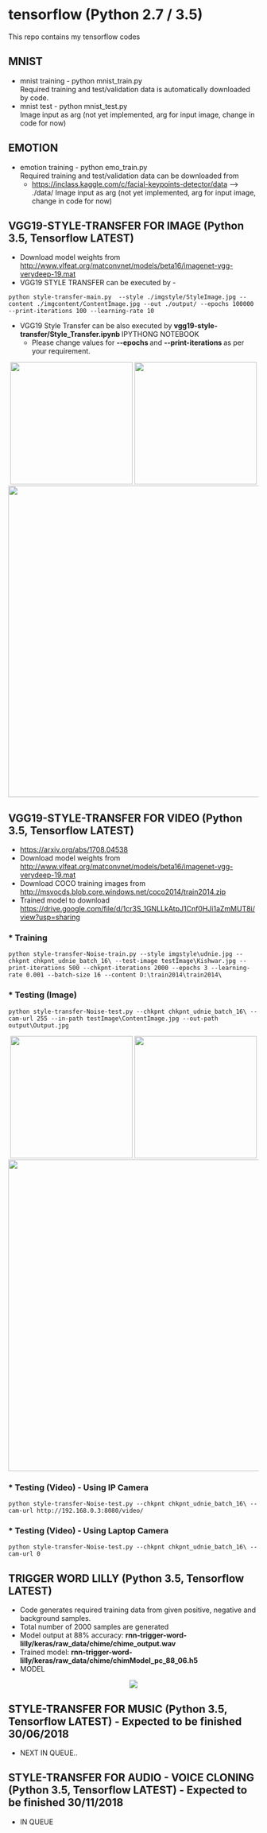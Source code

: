 # tensorflow (Python 2.7 / 3.5)

This repo contains my tensorflow codes

## MNIST  <br />
   - mnist training - python mnist_train.py <br />
  Required training and test/validation data is automatically downloaded by code. <br />
   - mnist test - python mnist_test.py <br />
  Image input as arg (not yet implemented, arg for input image, change in code for now)

## EMOTION <br />
   - emotion training - python emo_train.py <br />
 Required training and test/validation data can be downloaded from  <br />
      * https://inclass.kaggle.com/c/facial-keypoints-detector/data --> ./data/
  Image input as arg (not yet implemented, arg for input image, change in code for now)
  
## VGG19-STYLE-TRANSFER FOR IMAGE (Python 3.5, Tensorflow LATEST)
   - Download model weights from http://www.vlfeat.org/matconvnet/models/beta16/imagenet-vgg-verydeep-19.mat <br />
   - VGG19 STYLE TRANSFER can be executed by - <br />
```
python style-transfer-main.py  --style ./imgstyle/StyleImage.jpg --content ./imgcontent/ContentImage.jpg --out ./output/ --epochs 100000 --print-iterations 100 --learning-rate 10
```
   - VGG19 Style Transfer can be also executed by <b> vgg19-style-transfer/Style_Transfer.ipynb </b> IPYTHONG NOTEBOOK
      * Please change values for <b> --epochs </b> and <b> --print-iterations </b> as per your requirement.

<p align = 'center'>
<img src = 'vgg19-style-transfer/imgstyle/StyleImageRain.jpg' height = '246px'>
<img src = 'vgg19-style-transfer/imgcontent/ContentImage.jpg' height = '246px'>
<a href = 'vgg19-style-transfer/output/out.jpg'><img src = 'vgg19-style-transfer/output/out.jpg' width = '627px'></a>
</p>

## VGG19-STYLE-TRANSFER FOR VIDEO (Python 3.5, Tensorflow LATEST)
   * https://arxiv.org/abs/1708.04538 <br />
   * Download model weights from http://www.vlfeat.org/matconvnet/models/beta16/imagenet-vgg-verydeep-19.mat <br />
   * Download COCO training images from http://msvocds.blob.core.windows.net/coco2014/train2014.zip <br />
   * Trained model to download https://drive.google.com/file/d/1cr3S_1GNLLkAtpJ1Cnf0HJi1aZmMUT8i/view?usp=sharing
      
   ### * Training
```
python style-transfer-Noise-train.py --style imgstyle\udnie.jpg --chkpnt chkpnt_udnie_batch_16\ --test-image testImage\Kishwar.jpg --print-iterations 500 --chkpnt-iterations 2000 --epochs 3 --learning-rate 0.001 --batch-size 16 --content D:\train2014\train2014\
```

   ### * Testing (Image)
```
python style-transfer-Noise-test.py --chkpnt chkpnt_udnie_batch_16\ --cam-url 255 --in-path testImage\ContentImage.jpg --out-path output\Output.jpg
```
<p align = 'center'>
<img src = 'vgg19-style-transfer-video/imgstyle/udnie.jpg' height = '246px'>
<img src = 'vgg19-style-transfer-video/testImage/ContentImage.jpg' height = '246px'>
<a href = 'vgg19-style-transfer-video/output/Output.jpg'><img src = 'vgg19-style-transfer-video/output/Output.jpg' width = '627px'></a>
</p>

   ### * Testing (Video) - Using IP Camera
```
python style-transfer-Noise-test.py --chkpnt chkpnt_udnie_batch_16\ --cam-url http://192.168.0.3:8080/video/
```

   ### * Testing (Video) - Using Laptop Camera
```
python style-transfer-Noise-test.py --chkpnt chkpnt_udnie_batch_16\ --cam-url 0
```

## TRIGGER WORD LILLY (Python 3.5, Tensorflow LATEST)

- Code generates required training data from given positive, negative and background samples.
- Total number of 2000 samples are generated
- Model output at 88% accuracy: <b> rnn-trigger-word-lilly/keras/raw_data/chime/chime_output.wav </b>
- Trained model: <b> rnn-trigger-word-lilly/keras/raw_data/chime/chimModel_pc_88_06.h5 </b>
- MODEL
<p align = 'center'>
<img src = 'rnn-trigger-word-lilly/keras/raw_data/Kerasmodel.png'>
</p>

## STYLE-TRANSFER FOR MUSIC (Python 3.5, Tensorflow LATEST) - Expected to be finished 30/06/2018
   - NEXT IN QUEUE..

## STYLE-TRANSFER FOR AUDIO - VOICE CLONING (Python 3.5, Tensorflow LATEST) - Expected to be finished 30/11/2018
   - IN QUEUE
   
